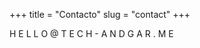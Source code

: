 +++
title = "Contacto"
slug = "contact"
+++

<!-- Síganme, @andgar2010. -->

H E L L O @ T E C H - A N D G A R . M E
